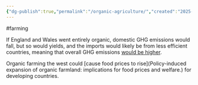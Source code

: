 ```yaml
---
{"dg-publish":true,"permalink":"/organic-agriculture/","created":"2025-10-23T17:42:47.848+01:00","updated":"2025-10-23T18:06:08.736+01:00"}
---
```


#farming 

If England and Wales went entirely organic, domestic GHG emissions would fall, but so would yields, and the imports would likely be from less efficient countries, meaning that overall GHG emissions [would be higher](https://www.nature.com/articles/s41467-019-12622-7).

Organic farming the west could [cause food prices to rise](Policy-induced expansion of organic farmland: implications for food prices and welfare.) for developing countries.
